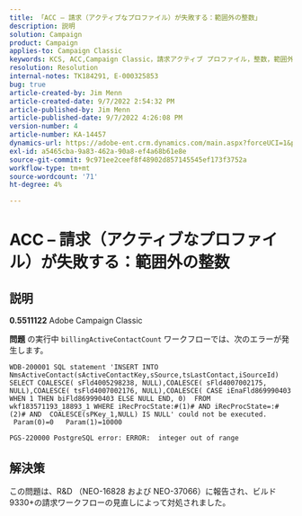 ```yaml
---
title: 「ACC – 請求（アクティブなプロファイル）が失敗する：範囲外の整数」
description: 説明
solution: Campaign
product: Campaign
applies-to: Campaign Classic
keywords: KCS, ACC,Campaign Classic，請求アクティブ プロファイル，整数，範囲外
resolution: Resolution
internal-notes: TK184291, E-000325853
bug: true
article-created-by: Jim Menn
article-created-date: 9/7/2022 2:54:32 PM
article-published-by: Jim Menn
article-published-date: 9/7/2022 4:26:08 PM
version-number: 4
article-number: KA-14457
dynamics-url: https://adobe-ent.crm.dynamics.com/main.aspx?forceUCI=1&pagetype=entityrecord&etn=knowledgearticle&id=4147fbf5-bc2e-ed11-9db1-0022480866ad
exl-id: a5465cba-9a83-462a-90a8-ef4a68b61e8e
source-git-commit: 9c971ee2ceef8f48902d857145545ef173f3752a
workflow-type: tm+mt
source-wordcount: '71'
ht-degree: 4%

---
```


# ACC – 請求（アクティブなプロファイル）が失敗する：範囲外の整数

## 説明


<b>0.5511122</b>
Adobe Campaign Classic

<b>問題</b>
の実行中 `billingActiveContactCount` ワークフローでは、次のエラーが発生します。


```
WDB-200001 SQL statement 'INSERT INTO NmsActiveContact(sActiveContactKey,sSource,tsLastContact,iSourceId) SELECT COALESCE( sFld4005298238, NULL),COALESCE( sFld4007002175, NULL),COALESCE( tsFld4007002176, NULL),COALESCE( CASE iEnaFld869990403 WHEN 1 THEN biFld869990403 ELSE NULL END, 0)  FROM wkf183571193_18893_1 WHERE iRecProcState:#(1)# AND iRecProcState=:#(2)# AND  COALESCE(sPKey_1,NULL) IS NULL' could not be executed.   Param(0)=0   Param(1)=10000

PGS-220000 PostgreSQL error: ERROR:  integer out of range
```



## 解決策


この問題は、R&amp;D （NEO-16828 および NEO-37066）に報告され、ビルド 9330+の請求ワークフローの見直しによって対処されました。

